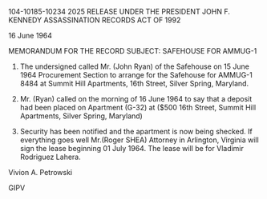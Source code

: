 104-10185-10234 2025 RELEASE UNDER THE PRESIDENT JOHN F. KENNEDY ASSASSINATION RECORDS ACT OF 1992

16 June 1964

MEMORANDUM FOR THE RECORD
SUBJECT: SAFEHOUSE FOR AMMUG-1

1. The undersigned called Mr. (John Ryan) of the Safehouse
on 15 June 1964
Procurement Section to arrange for the Safehouse for AMMUG-1
8484
at Summit Hill Apartments, 16th Street, Silver Spring, Maryland.

2. Mr. (Ryan) called on the morning of 16 June 1964 to say
that a deposit had been placed on Apartment (G-32) at ($500 16th Street,
Summit Hill Apartments, Silver Spring, Maryland)

3. Security has been notified and the apartment is now being
shecked. If everything goes well Mr.(Roger SHEA) Attorney in
Arlington, Virginia will sign the lease beginning 01 July 1964. The
lease will be for Vladimir Rodriguez Lahera.

Vivion A. Petrowski

GIPV
